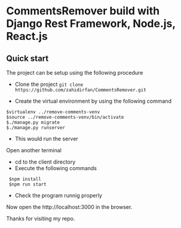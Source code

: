 # CommentsRemover build with Django Rest Framework, Node.js, React.js

## Quick start
The project can be setup using the following procedure

- Clone the project
``git clone https://github.com/zahidirfan/CommentsRemover.git``

- Create the virtual environment by using the following command
 ```
 $virtualenv ../remove-comments-venv
 $source ../remove-comments-venv/bin/activate
 $./manage.py migrate
 $./manage.py runserver
 ```
 - This would run the server

 Open another terminal
 - cd to the client directory
 - Execute the following commands
 ```
  $npm install
  $npm run start
 ```

- Check the program runnig properly

Now open the http://localhost:3000 in the browser.

Thanks for visiting my repo.
